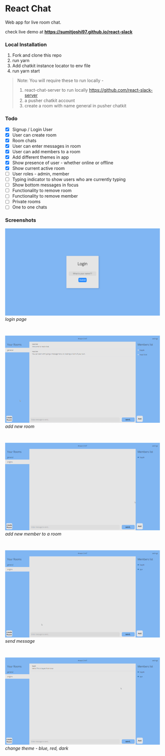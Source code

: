 # React Chat

Web app for live room chat.

check live demo at **https://sumitjoshi97.github.io/react-slack**

### Local Installation

1. Fork and clone this repo
2. run yarn
3. Add chatkit instance locator to env file
4. run yarn start

> Note: You will require these to run locally -
>
> 1. react-chat-server to run locally https://github.com/react-slack-server
> 2. a pusher chatkit account
> 3. create a room with name general in pusher chatkit

### Todo

- [x] Signup / Login User
- [x] User can create room
- [x] Room chats
- [x] User can enter messages in room
- [x] User can add members to a room
- [x] Add different themes in app
- [x] Show presence of user - whether online or offline
- [x] Show current active room
- [ ] User roles - admin, member
- [ ] Typing indicator to show users who are currently typing
- [ ] Show bottom messages in focus
- [ ] Functionality to remove room
- [ ] Functionality to remove member
- [ ] Private rooms
- [ ] One to one chats

### Screenshots

![Login](./screenshots/login.png)
_login page_

<br/>

![add room](./screenshots/addRoom.gif)
_add new room_

<br/>

![add member](./screenshots/addMember.gif)
_add new member to a room_

<br/>

![send message](./screenshots/message.gif)
_send message_

<br/>

![change theme](./screenshots/theme.gif)
_change theme - blue, red, dark_
